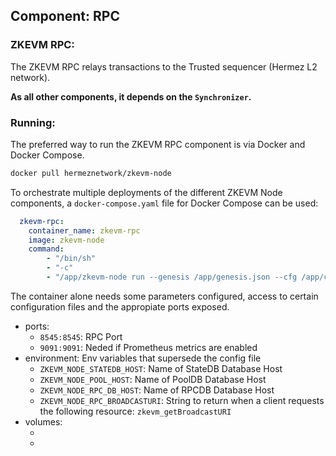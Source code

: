 ## Component: RPC

### ZKEVM RPC:

The ZKEVM RPC relays transactions to the Trusted sequencer (Hermez L2 network).

**As all other components, it depends on the `Synchronizer`.**

### Running:

The preferred way to run the ZKEVM RPC component is via Docker and Docker Compose.

```bash
docker pull hermeznetwork/zkevm-node
```

To orchestrate multiple deployments of the different ZKEVM Node components, a `docker-compose.yaml` file for Docker Compose can be used:

```yaml
  zkevm-rpc:
    container_name: zkevm-rpc
    image: zkevm-node
	command:
		- "/bin/sh"
		- "-c"
		- "/app/zkevm-node run --genesis /app/genesis.json --cfg /app/config.toml --components rpc"
```

The container alone needs some parameters configured, access to certain configuration files and the appropiate ports exposed.

- ports:
	- `8545:8545`: RPC Port
	- `9091:9091`: Neded if Prometheus metrics are enabled
- environment: Env variables that supersede the config file
	- `ZKEVM_NODE_STATEDB_HOST`: Name of StateDB Database Host
	- `ZKEVM_NODE_POOL_HOST`: Name of PoolDB Database Host 
	- `ZKEVM_NODE_RPC_DB_HOST`: Name of RPCDB Database Host
	- `ZKEVM_NODE_RPC_BROADCASTURI`: String to return when a client requests the following resource: `zkevm_getBroadcastURI`
- volumes:
	- [your config.toml file]:/app/config.toml
	- [your genesis file]:/app/genesis.json
